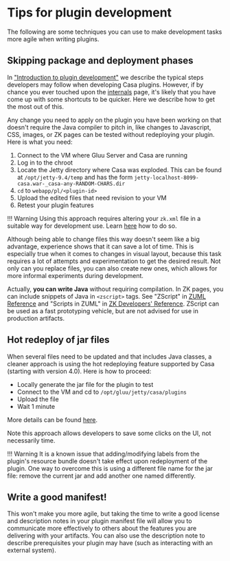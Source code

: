 # Tips for plugin development

The following are some techniques you can use to make development tasks more agile when writing plugins.

<!--

## Bootstrap a plugin using an archetype

Instead of creating a maven project from scratch, you can generate one quickly by leveraging the archetype.

This content will be added soon. TODO

-->

## Skipping package and deployment phases

In ["Introduction to plugin development"](./intro-plugin.md#development-lifecycle) we describe the typical steps developers may follow when developing Casa plugins. However, if by chance you ever touched upon the [internals](./plugin-management-internals.md#resource-extraction-and-registration) page, it's likely that you have come up with some shortcuts to be quicker. Here we describe how to get the most out of this.
    
Any change you need to apply on the plugin you have been working on that doesn't require the Java compiler to pitch in, like changes to Javascript, CSS, images, or ZK pages can be tested without redeploying your plugin. Here is what you need:

1. Connect to the VM where Gluu Server and Casa are running
1. Log in to the chroot
1. Locate the Jetty directory where Casa was exploded. This can be found at `/opt/jetty-9.4/temp` and has the form `jetty-localhost-8099-casa.war-_casa-any-RANDOM-CHARS.dir`
1. `cd` to `webapp/pl/<plugin-id>`
1. Upload the edited files that need revision to your VM
1. Retest your plugin features

!!! Warning
    Using this approach requires altering your `zk.xml` file in a suitable way for development use. Learn [here](intro-plugin.md#a-running-gluu-casa-installation) how to do so.
    
Although being able to change files this way doesn't seem like a big advantage, experience shows that it can save a lot of time. This is especially true when it comes to changes in visual layout, because this task requires a lot of attempts and experimentation to get the desired result. Not only can you replace files, you can also create new ones, which allows for more informal experiments during development.

Actually, **you can write Java** without requiring compilation. In ZK pages, you can include snippets of Java in `<zscript>` tags. See "ZScript" in [ZUML Reference](./intro-plugin.md#reference-docs) and "Scripts in ZUML" in [ZK Developers' Reference](./intro-plugin.md#reference-docs). ZScript can be used as a fast prototyping vehicle, but are not advised for use in production artifacts.

## Hot redeploy of jar files

When several files need to be updated and that includes Java classes, a cleaner approach is using the hot redeploying feature supported by Casa (starting with version 4.0). Here is how to proceed:

- Locally generate the jar file for the plugin to test 
- Connect to the VM and cd to `/opt/gluu/jetty/casa/plugins`
- Upload the file
- Wait 1 minute

More details can be found [here](./plugin-management-internals.md#hot-deployment).

Note this approach allows developers to save some clicks on the UI, not necessarily time.

!!! Warning
    It is a known issue that adding/modifying labels from the plugin's resource bundle doesn't take effect upon redeployment of the plugin. One way to overcome this is using a different file name for the jar file: remove the current jar and add another one named differently.

## Write a good manifest!

This won't make you more agile, but taking the time to write a good license and description notes in your plugin manifest file will allow you to communicate more effectively to others about the features you are delivering with your artifacts. You can also use the description note to describe prerequisites your plugin may have (such as interacting with an external system).
